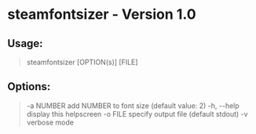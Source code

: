 # steamfontsizer - Version 1.0

## Usage:
>  steamfontsizer [OPTION(s)] [FILE]

## Options:
>  -a NUMBER       add NUMBER to font size
>                  (default value: 2)
>  -h, --help      display this helpscreen
>  -o FILE         specify output file
>                  (default stdout)
>  -v              verbose mode

